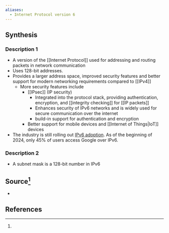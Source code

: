```yaml
---
aliases:
  - Internet Protocol version 6
---
```

## Synthesis
### Description 1
- A version of the [[Internet Protocol]] used for addressing and routing packets in network communication
- Uses 128-bit addresses.
- Provides a larger address space, improved security features and better support for modern networking requirements compared to [[IPv4]]
	- More security features include
		- [[IPsec]] (IP security)
			- Integrated into the protocol stack, providing authentication, encryption, and [[integrity checking]] for [[IP packets]]
			- Enhances security of IPv6 networks and is widely used for secure communication over the internet
			- build-in support for authentication and encryption
		- Better support for mobile devices and [[Internet of Things|IoT]] devices
- The industry is still rolling out [IPv6 adoption](https://www.google.com/intl/en/ipv6/statistics.html). As of the beginning of 2024, only 45% of users access Google over IPv6.
### Description 2
- A subnet mask is a 128-bit number in IPv6
## Source[^1]
- 
## References

[^1]: 
